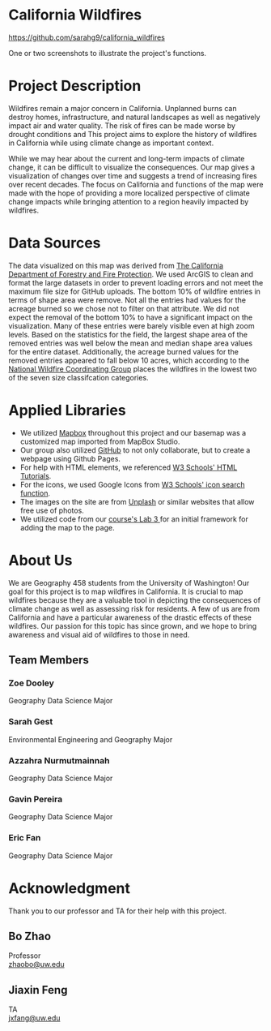 # California Wildfires
https://github.com/sarahg9/california_wildfires

One or two screenshots to illustrate the project's functions.

# Project Description
Wildfires remain a major concern in California. Unplanned burns can destroy homes, infrastructure, and natural landscapes as well as negatively impact air and water quality. The risk of fires can be made worse by drought conditions and This project aims to explore the history of wildfires in California while using climate change as important context.

While we may hear about the current and long-term impacts of climate change, it can be difficult to visualize the consequences. Our map gives a visualization of changes over time and suggests a trend of increasing fires over recent decades. The focus on California and functions of the map were made with the hope of providing a more localized perspective of climate change impacts while bringing attention to a region heavily impacted by wildfires.
# Data Sources
The data visualized on this map was derived from [The California Department of Forestry and Fire Protection](https://frap.fire.ca.gov/mapping/gis-data/). We used ArcGIS to clean and format the large datasets in order to prevent loading errors and not meet the maximum file size for GitHub uploads. The bottom 10% of wildfire entries in terms of shape area were remove. Not all the entries had values for the acreage burned so we chose not to filter on that attribute. We did not expect the removal of the bottom 10% to have a significant impact on the visualization. Many of these entries were barely visible even at high zoom levels. Based on the statistics for the field, the largest shape area of the removed entries was well below the mean and median shape area values for the entire dataset. Additionally, the acreage burned values for the removed entries appeared to fall below 10 acres, which according to the [National Wildfire Coordinating Group](https://www.nwcg.gov/term/glossary/size-class-of-fire) places the wildfires in the lowest two of the seven size classifcation categories. 
# Applied Libraries
- We utilized [Mapbox](https://www.mapbox.com/) throughout this project and our basemap was a customized map imported from MapBox Studio.
- Our group also utilized [GitHub](https://github.com/) to not only collaborate, but to create a webpage using Github Pages.
- For help with HTML elements, we referenced [W3 Schools' HTML Tutorials](https://www.w3schools.com/html/default.asp).
- For the icons, we used Google Icons from [W3 Schools' icon search function](https://www.w3schools.com/icons/icons_reference.asp).
- The images on the site are from [Unplash](https://unsplash.com/) or similar websites that allow free use of photos.
- We utilized code from our [course's Lab 3 ](https://github.com/jakobzhao/geog458/tree/master/labs/lab03) for an initial framework for adding the map to the page.

# About Us
We are Geography 458 students from the University of Washington! Our goal for this project is to map wildfires in California. It is crucial to map wildfires because they are a valuable tool in depicting the consequences of climate change as well as assessing risk for residents. A few of us are from California and have a particular awareness of the drastic effects of these wildfires. Our passion for this topic has since grown, and we hope to bring awareness and visual aid of wildfires to those in need.
## Team Members
### Zoe Dooley
Geography Data Science Major
### Sarah Gest
Environmental Engineering and Geography Major
### Azzahra Nurmutmainnah
Geography Data Science Major
### Gavin Pereira
Geography Data Science Major
### Eric Fan
Geography Data Science Major

# Acknowledgment
Thank you to our professor and TA for their help with this project.
## Bo Zhao
Professor<br/>
zhaobo@uw.edu
## Jiaxin Feng
TA<br/> 
jxfang@uw.edu

